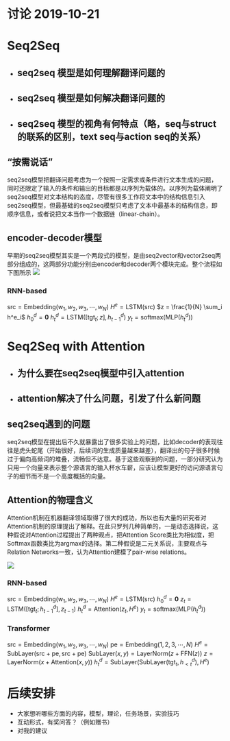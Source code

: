 讨论 2019-10-21
=

# Seq2Seq
- ## seq2seq 模型是如何理解翻译问题的
- ## seq2seq 模型是如何解决翻译问题的 
- ## seq2seq 模型的视角有何特点（略，seq与struct的联系的区别，text seq与action seq的关系）

## “按需说话”
seq2seq模型把翻译问题考虑为一个按照一定需求或条件进行文本生成的问题，同时还限定了输入的条件和输出的目标都是以序列为载体的。以序列为载体阐明了seq2seq模型对文本结构的态度，尽管有很多工作将文本中的结构信息引入seq2seq模型，但最基础的seq2seq模型只考虑了文本中最基本的结构信息，即顺序信息，或者说把文本当作一个数据链（linear-chain）。

## encoder-decoder模型
早期的seq2seq模型其实是一个两段式的模型，是由seq2vector和vector2seq两部分组成的，这两部分功能分别由encoder和decoder两个模块完成。整个流程如下图所示
![](https://i.imgur.com/Yb5Iv2k.gif)

### RNN-based

$\text{src}=\text{Embedding}(w_1,w_2,w_3,\cdots,w_N)$
$H^e = \text{LSTM}(\text{src})$
$z = \frac{1}{N} \sum_i h^e_i$
$h^d_0=\mathbf{0}$
$h^d_t = \text{LSTM}([\text{tgt}_t;z],h^d_{t-1})$
$y_t=\text{softmax}(\text{MLP}(h^d_t)$)



# Seq2Seq with Attention
- ## 为什么要在seq2seq模型中引入attention
- ## attention解决了什么问题，引发了什么新问题

## seq2seq遇到的问题
seq2seq模型在提出后不久就暴露出了很多实验上的问题，比如decoder的表现往往是虎头蛇尾（开始很好，后续词的生成质量越来越差），翻译出的句子很多时候过于偏向高频词的堆叠，流畅但不达意。基于这些观察到的问题，一部分研究认为只用一个向量来表示整个源语言的输入杯水车薪，应该让模型更好的访问源语言句子的细节而不是一个高度概括的向量。

## Attention的物理含义
Attention机制在机器翻译领域取得了很大的成功，所以也有大量的研究者对Attention机制的原理提出了解释。在此只罗列几种简单的，一是动态选择说，这种假说对Attention过程提出了两种观点，把Attention Score类比为相似度，把Softmax函数类比为argmax的选择。第二种假说是二元关系说，主要观点与Relation Networks一致，认为Attention建模了pair-wise relations。


![](https://i.imgur.com/uymmAW1.gif)

### RNN-based

$\text{src}=\text{Embedding}(w_1,w_2,w_3,\cdots,w_N)$
$H^e = \text{LSTM}(\text{src})$
$h^d_0=\mathbf{0}$
$z_t = \text{LSTM}([\text{tgt}_t;h^d_{t-1}], z_{t-1})$
$h^d_t = \text{Attention}(z_t, H^e)$
$y_t=\text{softmax}(\text{MLP}(h^d_t)$)

### Transformer

$\text{src}=\text{Embedding}(w_1,w_2,w_3,\cdots,w_N)$
$\text{pe} = \text{Embedding}(1,2,3,\cdots,N)$
$H^e = \text{SubLayer}(\text{src}+\text{pe},\text{src}+\text{pe})$
$\text{SubLayer}(x,y)=\text{LayerNorm}(z+\text{FFN}(z))$
$z = \text{LayerNorm}(x+\text{Attention}(x,y))$
$h^d_t = \text{SubLayer}(\text{SubLayer}(\text{tgt}_t,h^d_{<t}), H^e)$

# 后续安排
- 大家想听哪些方面的内容，模型，理论，任务场景，实验技巧
- 互动形式，有奖问答？（例如赠书）
- 对我的建议
